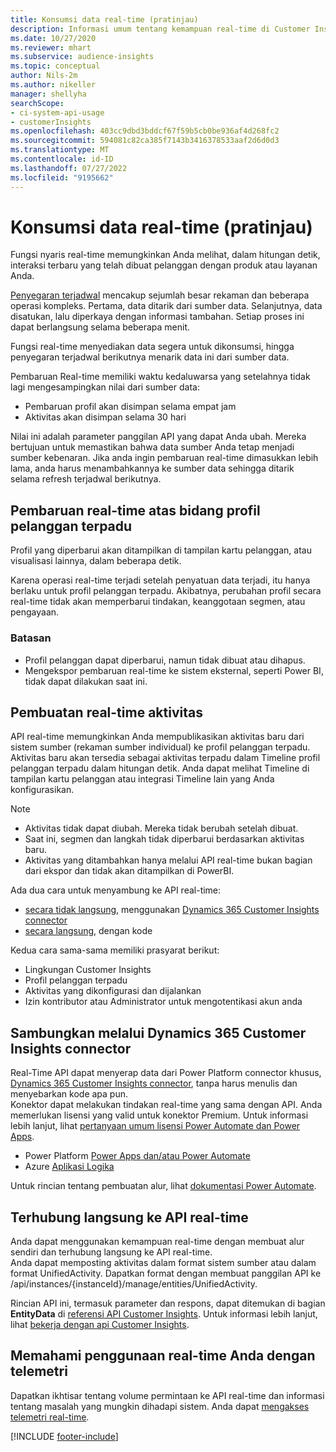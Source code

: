 ```yaml
---
title: Konsumsi data real-time (pratinjau)
description: Informasi umum tentang kemampuan real-time di Customer Insights.
ms.date: 10/27/2020
ms.reviewer: mhart
ms.subservice: audience-insights
ms.topic: conceptual
author: Nils-2m
ms.author: nikeller
manager: shellyha
searchScope:
- ci-system-api-usage
- customerInsights
ms.openlocfilehash: 403cc9dbd3bddcf67f59b5cb0be936af4d268fc2
ms.sourcegitcommit: 594081c82ca385f7143b3416378533aaf2d6d0d3
ms.translationtype: MT
ms.contentlocale: id-ID
ms.lasthandoff: 07/27/2022
ms.locfileid: "9195662"
---
```

# <a name="real-time-data-ingestion-preview"></a>Konsumsi data real-time (pratinjau)

Fungsi nyaris real-time memungkinkan Anda melihat, dalam hitungan detik, interaksi terbaru yang telah dibuat pelanggan dengan produk atau layanan Anda.

[Penyegaran terjadwal](system.md#schedule-tab) mencakup sejumlah besar rekaman dan beberapa operasi kompleks. Pertama, data ditarik dari sumber data. Selanjutnya, data disatukan, lalu diperkaya dengan informasi tambahan. Setiap proses ini dapat berlangsung selama beberapa menit.

Fungsi real-time menyediakan data segera untuk dikonsumsi, hingga penyegaran terjadwal berikutnya menarik data ini dari sumber data.

Pembaruan Real-time memiliki waktu kedaluwarsa yang setelahnya tidak lagi mengesampingkan nilai dari sumber data:

- Pembaruan profil akan disimpan selama empat jam
- Aktivitas akan disimpan selama 30 hari

Nilai ini adalah parameter panggilan API yang dapat Anda ubah. Mereka bertujuan untuk memastikan bahwa data sumber Anda tetap menjadi sumber kebenaran. Jika anda ingin pembaruan real-time dimasukkan lebih lama, anda harus menambahkannya ke sumber data sehingga ditarik selama refresh terjadwal berikutnya.

## <a name="real-time-update-of-the-unified-customer-profile-fields"></a>Pembaruan real-time atas bidang profil pelanggan terpadu

Profil yang diperbarui akan ditampilkan di tampilan kartu pelanggan, atau visualisasi lainnya, dalam beberapa detik.

Karena operasi real-time terjadi setelah penyatuan data terjadi, itu hanya berlaku untuk profil pelanggan terpadu. Akibatnya, perubahan profil secara real-time tidak akan memperbarui tindakan, keanggotaan segmen, atau pengayaan.

### <a name="limitations"></a>Batasan

- Profil pelanggan dapat diperbarui, namun tidak dibuat atau dihapus.
- Mengekspor pembaruan real-time ke sistem eksternal, seperti Power BI, tidak dapat dilakukan saat ini.

## <a name="real-time-creation-of-activities"></a>Pembuatan real-time aktivitas

API real-time memungkinkan Anda mempublikasikan aktivitas baru dari sistem sumber (rekaman sumber individual) ke profil pelanggan terpadu. Aktivitas baru akan tersedia sebagai aktivitas terpadu dalam Timeline profil pelanggan terpadu dalam hitungan detik. Anda dapat melihat Timeline di tampilan kartu pelanggan atau integrasi Timeline lain yang Anda konfigurasikan.

> [!NOTE]
>
> - Aktivitas tidak dapat diubah. Mereka tidak berubah setelah dibuat.
> - Saat ini, segmen dan langkah tidak diperbarui berdasarkan aktivitas baru.
> - Aktivitas yang ditambahkan hanya melalui API real-time bukan bagian dari ekspor dan tidak akan ditampilkan di PowerBI.

Ada dua cara untuk menyambung ke API real-time:

- [secara tidak langsung](#connect-via-the-dynamics-365-customer-insights-connector), menggunakan [Dynamics 365 Customer Insights connector](/connectors/customerinsights/)
- [secara langsung](#connect-directly-to-the-real-time-api), dengan kode

Kedua cara sama-sama memiliki prasyarat berikut:

- Lingkungan Customer Insights
- Profil pelanggan terpadu
- Aktivitas yang dikonfigurasi dan dijalankan
- Izin kontributor atau Administrator untuk mengotentikasi akun anda

## <a name="connect-via-the-dynamics-365-customer-insights-connector"></a>Sambungkan melalui Dynamics 365 Customer Insights connector

Real-Time API dapat menyerap data dari Power Platform connector khusus, [Dynamics 365 Customer Insights connector](/connectors/customerinsights/), tanpa harus menulis dan menyebarkan kode apa pun.    
Konektor dapat melakukan tindakan real-time yang sama dengan API. Anda memerlukan lisensi yang valid untuk konektor Premium. Untuk informasi lebih lanjut, lihat [pertanyaan umum lisensi Power Automate dan Power Apps](/power-platform/admin/powerapps-flow-licensing-faq).

- Power Platform [Power Apps dan/atau Power Automate](/connectors/)
- Azure [Aplikasi Logika](/azure/connectors/apis-list)

Untuk rincian tentang pembuatan alur, lihat [dokumentasi Power Automate](/power-automate/).

## <a name="connect-directly-to-the-real-time-api"></a>Terhubung langsung ke API real-time

Anda dapat menggunakan kemampuan real-time dengan membuat alur sendiri dan terhubung langsung ke API real-time.    
Anda dapat memposting aktivitas dalam format sistem sumber atau dalam format UnifiedActivity. Dapatkan format dengan membuat panggilan API ke /api/instances/{instanceId}/manage/entities/UnifiedActivity.

Rincian API ini, termasuk parameter dan respons, dapat ditemukan di bagian **EntityData** di [referensi API Customer Insights](https://developer.ci.ai.dynamics.com/api-details#api=CustomerInsights). Untuk informasi lebih lanjut, lihat [bekerja dengan api Customer Insights](apis.md).

## <a name="understand-your-real-time-usage-with-telemetry"></a>Memahami penggunaan real-time Anda dengan telemetri

Dapatkan ikhtisar tentang volume permintaan ke API real-time dan informasi tentang masalah yang mungkin dihadapi sistem. Anda dapat [mengakses telemetri real-time](system.md#api-usage-tab). 


[!INCLUDE [footer-include](includes/footer-banner.md)]
